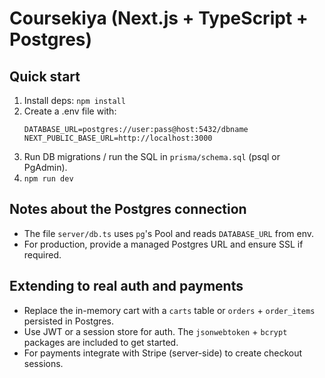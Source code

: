 # Coursekiya (Next.js + TypeScript + Postgres)

## Quick start
1. Install deps: `npm install`
2. Create a .env file with:
   ```
   DATABASE_URL=postgres://user:pass@host:5432/dbname
   NEXT_PUBLIC_BASE_URL=http://localhost:3000
   ```
3. Run DB migrations / run the SQL in `prisma/schema.sql` (psql or PgAdmin).
4. `npm run dev`

## Notes about the Postgres connection
- The file `server/db.ts` uses `pg`'s Pool and reads `DATABASE_URL` from env.
- For production, provide a managed Postgres URL and ensure SSL if required.

## Extending to real auth and payments
- Replace the in-memory cart with a `carts` table or `orders` + `order_items` persisted in Postgres.
- Use JWT or a session store for auth. The `jsonwebtoken` + `bcrypt` packages are included to get started.
- For payments integrate with Stripe (server-side) to create checkout sessions.
